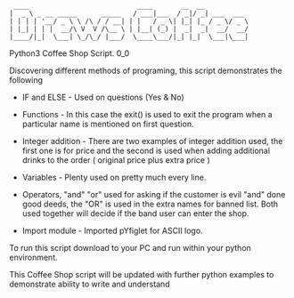 ```
 ____                           ____       __  __
|  _ \ _ __ _____      _____   / ___|___  / _|/ _| ___  ___
| | | | '__/ _ \ \ /\ / / __| | |   / _ \| |_| |_ / _ \/ _ \
| |_| | | |  __/\ V  V /\__ \ | |__| (_) |  _|  _|  __/  __/
|____/|_|  \___| \_/\_/ |___/  \____\___/|_| |_|  \___|\___|

```

Python3 Coffee Shop Script. 0_0

Discovering different methods of programing, this script demonstrates the following

- IF and ELSE - Used on questions (Yes & No)

- Functions - In this case the exit() is used to exit the program when a particular name is mentioned on first question.

- Integer addition - There are two examples of integer addition used, the first one is for price and the second is used when adding additional drinks to the order ( original price plus extra price )

- Variables - Plenty used on pretty much every line.

- Operators, "and" "or" used for asking if the customer is evil "and" done good deeds, the "OR" is used in the extra names for banned list. Both used together will decide if the band user can enter the shop.

* Import module - Imported pYfiglet for ASCII logo.

To run this script download to your PC and run within your python environment.

This Coffee Shop script will be updated with further python examples to demonstrate ability to write and understand
